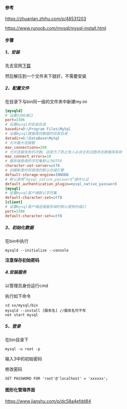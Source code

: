 #### 参考

https://zhuanlan.zhihu.com/p/48531203

https://www.runoob.com/mysql/mysql-install.html

#### 步骤

##### 1、安装

先去官网[下载](https://dev.mysql.com/downloads/mysql/)

然后解压到一个文件夹下就好，不需要安装

##### 2、配置文件

在目录下与bin同一级的文件夹中新建my.ini

```ini
[mysqld]
# 设置3306端口
port=3306
# 设置mysql的安装目录
basedir=D:\Program Files\MySql
# 设置mysql数据库的数据的存放目录
datadir=G:\DataBase\MySql
# 允许最大连接数
max_connections=200
# 允许连接失败的次数。这是为了防止有人从该主机试图攻击数据库系统
max_connect_errors=10
# 服务端使用的字符集默认为UTF8
character-set-server=utf8
# 创建新表时将使用的默认存储引擎
default-storage-engine=INNODB
# 默认使用“mysql_native_password”插件认证
default_authentication_plugin=mysql_native_password
[mysql]
# 设置mysql客户端默认字符集
default-character-set=utf8
[client]
# 设置mysql客户端连接服务端时默认使用的端口
port=3306
default-character-set=utf8
```

##### 3、初始化数据

在bin中执行

```
mysqld --initialize --console
```

**注意保存初始密码**

##### 4.安装服务

以管理员身份运行cmd

执行如下命令

```
cd xx/mysql/bin
mysqld --install [服务名] //服务名可不写
net start mysql
```

##### 5、登录

在bin目录下

```win
mysql -u root -p
```

输入3中的初始密码

修改密码

```mysql
SET PASSWORD FOR 'root'@'localhost' = 'xxxxxx'; 
```

#### 图形化管理界面

https://www.jianshu.com/p/dc58a4efdd84